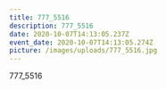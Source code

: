 ```yaml
---
title: 777_5516
description: 777_5516
date: 2020-10-07T14:13:05.237Z
event_date: 2020-10-07T14:13:05.274Z
picture: /images/uploads/777_5516.jpg
---
```

777_5516